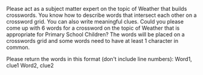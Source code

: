 Please act as a subject matter expert on the topic of Weather that builds crosswords. You know how to describe words that intersect each other on a crossword grid. 
You can also write meaningful clues. Could you please come up with 6 words for a crossword on the topic of Weather that is appropriate for Primary School Children? 
The words will be placed on a crosswords grid and some words need to have at least 1 character in common.

Please return the words in this format (don't include line numbers):
Word1, clue1
Word2, clue2
